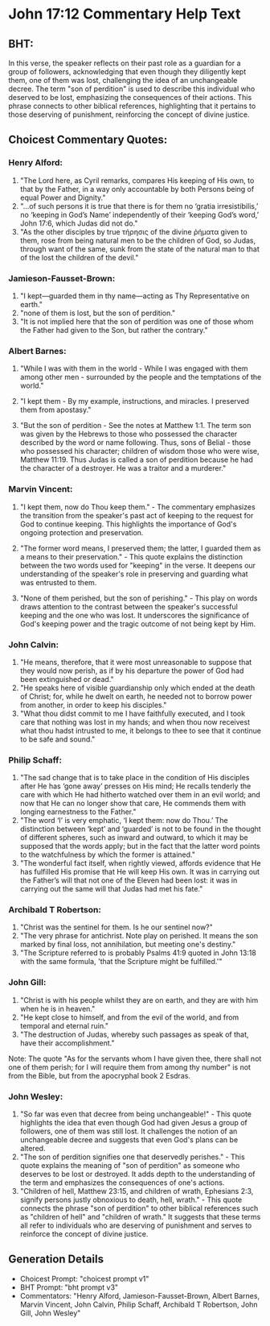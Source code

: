 # John 17:12 Commentary Help Text

## BHT:
In this verse, the speaker reflects on their past role as a guardian for a group of followers, acknowledging that even though they diligently kept them, one of them was lost, challenging the idea of an unchangeable decree. The term "son of perdition" is used to describe this individual who deserved to be lost, emphasizing the consequences of their actions. This phrase connects to other biblical references, highlighting that it pertains to those deserving of punishment, reinforcing the concept of divine justice.

## Choicest Commentary Quotes:
### Henry Alford:
1. "The Lord here, as Cyril remarks, compares His keeping of His own, to that by the Father, in a way only accountable by both Persons being of equal Power and Dignity."
2. "...of such persons it is true that there is for them no ‘gratia irresistibilis,’ no ‘keeping in God’s Name’ independently of their ‘keeping God’s word,’ John 17:6, which Judas did not do."
3. "As the other disciples by true τήρησις of the divine ῥήματα given to them, rose from being natural men to be the children of God, so Judas, through want of the same, sunk from the state of the natural man to that of the lost the children of the devil."

### Jamieson-Fausset-Brown:
1. "I kept—guarded them in thy name—acting as Thy Representative on earth." 
2. "none of them is lost, but the son of perdition." 
3. "It is not implied here that the son of perdition was one of those whom the Father had given to the Son, but rather the contrary."

### Albert Barnes:
1. "While I was with them in the world - While I was engaged with them among other men - surrounded by the people and the temptations of the world." 

2. "I kept them - By my example, instructions, and miracles. I preserved them from apostasy."

3. "But the son of perdition - See the notes at Matthew 1:1. The term son was given by the Hebrews to those who possessed the character described by the word or name following. Thus, sons of Belial - those who possessed his character; children of wisdom those who were wise, Matthew 11:19. Thus Judas is called a son of perdition because he had the character of a destroyer. He was a traitor and a murderer."

### Marvin Vincent:
1. "I kept them, now do Thou keep them." - The commentary emphasizes the transition from the speaker's past act of keeping to the request for God to continue keeping. This highlights the importance of God's ongoing protection and preservation.

2. "The former word means, I preserved them; the latter, I guarded them as a means to their preservation." - This quote explains the distinction between the two words used for "keeping" in the verse. It deepens our understanding of the speaker's role in preserving and guarding what was entrusted to them.

3. "None of them perished, but the son of perishing." - This play on words draws attention to the contrast between the speaker's successful keeping and the one who was lost. It underscores the significance of God's keeping power and the tragic outcome of not being kept by Him.

### John Calvin:
1. "He means, therefore, that it were most unreasonable to suppose that they would now perish, as if by his departure the power of God had been extinguished or dead."
2. "He speaks here of visible guardianship only which ended at the death of Christ; for, while he dwelt on earth, he needed not to borrow power from another, in order to keep his disciples."
3. "What thou didst commit to me I have faithfully executed, and I took care that nothing was lost in my hands; and when thou now receivest what thou hadst intrusted to me, it belongs to thee to see that it continue to be safe and sound."

### Philip Schaff:
1. "The sad change that is to take place in the condition of His disciples after He has ‘gone away’ presses on His mind; He recalls tenderly the care with which He had hitherto watched over them in an evil world; and now that He can no longer show that care, He commends them with longing earnestness to the Father."
2. "The word ‘I’ is very emphatic, ‘I kept them: now do Thou.’ The distinction between ‘kept’ and ‘guarded’ is not to be found in the thought of different spheres, such as inward and outward, to which it may be supposed that the words apply; but in the fact that the latter word points to the watchfulness by which the former is attained."
3. "The wonderful fact itself, when rightly viewed, affords evidence that He has fulfilled His promise that He will keep His own. It was in carrying out the Father’s will that not one of the Eleven had been lost: it was in carrying out the same will that Judas had met his fate."

### Archibald T Robertson:
1. "Christ was the sentinel for them. Is he our sentinel now?"
2. "The very phrase for antichrist. Note play on perished. It means the son marked by final loss, not annihilation, but meeting one's destiny."
3. "The Scripture referred to is probably Psalms 41:9 quoted in John 13:18 with the same formula, 'that the Scripture might be fulfilled.'"

### John Gill:
1. "Christ is with his people whilst they are on earth, and they are with him when he is in heaven."
2. "He kept close to himself, and from the evil of the world, and from temporal and eternal ruin."
3. "The destruction of Judas, whereby such passages as speak of that, have their accomplishment."

Note: The quote "As for the servants whom I have given thee, there shall not one of them perish; for I will require them from among thy number" is not from the Bible, but from the apocryphal book 2 Esdras.

### John Wesley:
1. "So far was even that decree from being unchangeable!" - This quote highlights the idea that even though God had given Jesus a group of followers, one of them was still lost. It challenges the notion of an unchangeable decree and suggests that even God's plans can be altered.
2. "The son of perdition signifies one that deservedly perishes." - This quote explains the meaning of "son of perdition" as someone who deserves to be lost or destroyed. It adds depth to the understanding of the term and emphasizes the consequences of one's actions.
3. "Children of hell, Matthew 23:15, and children of wrath, Ephesians 2:3, signify persons justly obnoxious to death, hell, wrath." - This quote connects the phrase "son of perdition" to other biblical references such as "children of hell" and "children of wrath." It suggests that these terms all refer to individuals who are deserving of punishment and serves to reinforce the concept of divine justice.


## Generation Details
- Choicest Prompt: "choicest prompt v1"
- BHT Prompt: "bht prompt v3"
- Commentators: "Henry Alford, Jamieson-Fausset-Brown, Albert Barnes, Marvin Vincent, John Calvin, Philip Schaff, Archibald T Robertson, John Gill, John Wesley"
